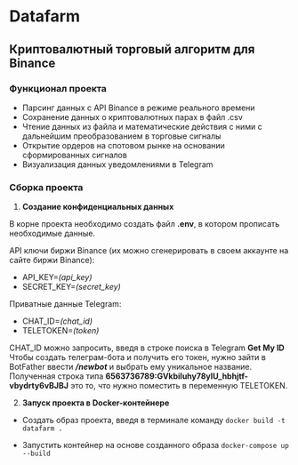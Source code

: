 # Datafarm

## Криптовалютный торговый алгоритм для Binance

### Функционал проекта

* Парсинг данных с API Binance в режиме реального времени
* Сохранение данных о криптовалютных парах в файл .csv
* Чтение данных из файла и математические действия с ними с дальнейшим преобразованием в торговые сигналы
* Открытие ордеров на спотовом рынке на основании сформированных сигналов
* Визуализация данных уведомлениями в Telegram


### Сборка проекта

1. <b>Создание конфиденциальных данных</b>

В корне проекта необходимо создать файл <b>.env</b>, в котором прописать необходимые данные.

API ключи биржи Binance (их можно сгенерировать в своем аккаунте на сайте биржи Binance):
* API_KEY=<em>(api_key)</em>
* SECRET_KEY=<em>(secret_key)</em>

Приватные данные Telegram:
* CHAT_ID=<em>(chat_id)</em>
* TELETOKEN=<em>(token)</em>

CHAT_ID можно запросить, введя в строке поиска в Telegram <b>Get My ID</b>
Чтобы создать телеграм-бота и получить его токен, нужно зайти в BotFather ввести <em><b>/newbot</b></em> и выбрать ему уникальное название. Полученная строка типа <b>6563736789:GVkbiluhy78yIU_hbhjtf-vbydrty6vBJBJ</b> это то, что нужно поместить в переменную TELETOKEN.

2. <b>Запуск проекта в Docker-контейнере</b>

* Создать образ проекта, введя в терминале команду
`docker build -t datafarm .`

* Запустить контейнер на основе созданного образа
`docker-compose up --build`
